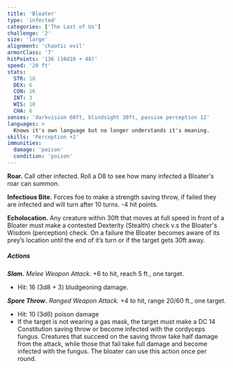 ```yaml
---
title: 'Bloater'
type: 'infected'
categories: ['The Last of Us']
challenge: '2'
size: 'large'
alignment: 'chaotic evil'
armorClass: '7'
hitPoints: '136 (16d10 + 48)'
speed: '20 ft'
stats:
  STR: 18
  DEX: 6
  CON: 16
  INT: 3
  WIS: 10
  CHA: 6
senses: 'darkvision 60ft, blindsight 30ft, passive perception 12'
languages: > 
  Knows it's own language but no longer understands it's meaning.
skills: 'Perception +2'
immunities:
  damage: 'poison'
  condition: 'poison'
---
```


**Roar.** Call other infected. Roll a D8 to see how many infected a Bloater's roar can summon.

**Infectious Bite.** Forces foe to make a strength saving throw, if failed they are infected and will turn after 10 turns. -4 hit points.

**Echolocation.** Any creature within 30ft that moves at full speed in front of a Bloater must make a contested Dexterity (Stealth) check v.s the Bloater's Wisdom (perception) check. On a failure the Bloater becomes aware of its prey’s location until the end of it’s turn or if the target gets 30ft away.

##### Actions
_**Slam**_**.** _Melee Weapon Attack._ +6 to hit, reach 5 ft., one target.

- Hit: 16 (3d8 + 3) bludgeoning damage.

_**Spore Throw**_**.** _Ranged Weapon Attack._ +4 to hit, range 20/60 ft., one target.

- Hit: 10 (3d6) poison damage
- If the target is not wearing a gas mask, the target must make a DC 14 Constitution saving throw or become infected with the cordyceps fungus. Creatures that succeed on the saving throw take half damage from the attack, while those that fail take full damage and become infected with the fungus. The bloater can use this action once per round.